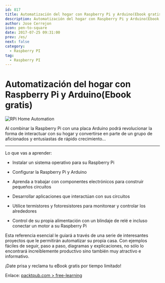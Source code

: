 ```yaml
---
id: 817
title: Automatización del hogar con Raspberry Pi y Arduino(Ebook gratis)
description: Automatización del hogar con Raspberry Pi y Arduino(Ebook gratis)
author: Jose Cerrejon
icon: pen-to-square
date: 2017-07-25 09:31:00
prev: /es/
next: false
category:
  - Raspberry PI
tag:
  - Raspberry PI
---
```


# Automatización del hogar con Raspberry Pi y Arduino(Ebook gratis)

![RPi Home Automation](/images/2017/07/Raspberry_Pi_Home%20Automation.png)

Al combinar la Raspberry Pi con una placa Arduino podrá revolucionar la forma de interactuar con su hogar y convertirse en parte de un grupo de aficionados y entusiastas de rápido crecimiento...

- - -
Lo que vas a aprender:

* Instalar un sistema operativo para su Raspberry Pi

* Configurar la Raspberry Pi y Arduino

* Aprenda a trabajar con componentes electrónicos para construir pequeños circuitos

* Desarrollar aplicaciones que interactúan con sus circuitos

* Utilice termistores y fotoresistores para monitorear y controlar los alrededores

* Control de su propia alimentación con un blindaje de relé e incluso conectar un motor a su Raspberry Pi

Esta referencia esencial le guiará a través de una serie de interesantes proyectos que le permitirán automatizar su propia casa. Con ejemplos fáciles de seguir, paso a paso, diagramas y explicaciones, no sólo lo encontrará increíblemente productivo sino también muy atractivo e informativo.

¡Date prisa y reclama tu eBook gratis por tiempo limitado!

Enlace: [packtpub.com > free-learning](https://www.packtpub.com/packt/offers/free-learning)